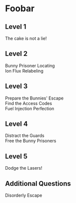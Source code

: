 # Foobar

## Level 1
The cake is not a lie!<br>

## Level 2
Bunny Prisoner Locating<br>
Ion Flux Relabeling<br>

## Level 3
Prepare the Bunnies' Escape<br>
Find the Access Codes<br>
Fuel Injection Perfection<br>

## Level 4
Distract the Guards<br>
Free the Bunny Prisoners<br>

## Level 5
Dodge the Lasers!<br>

## Additional Questions
Disorderly Escape<br>
